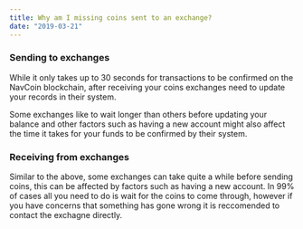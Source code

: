 ```yaml
---
title: Why am I missing coins sent to an exchange?
date: "2019-03-21"
---
```


### Sending to exchanges

While it only takes up to 30 seconds for transactions to be confirmed on the NavCoin blockchain, after receiving your coins exchanges need to update your records in their system.

Some exchanges like to wait longer than others before updating your balance and other factors such as having a new account might also affect the time it takes for your funds to be confirmed by their system.


### Receiving from exchanges

Similar to the above, some exchanges can take quite a while before sending coins, this can be affected by factors such as having a new account. In 99% of cases all you need to do is wait for the coins to come through, however if you have concerns that something has gone wrong it is reccomended to contact the exchagne directly.